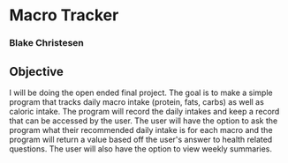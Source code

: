 # Macro Tracker
### Blake Christesen

## Objective
I will be doing the open ended final project. The goal is to make a simple program that tracks daily macro intake (protein, fats, carbs) as well as caloric intake. The program will record the daily intakes and keep a record that can be accessed by the user. The user will have the option to ask the program what their recommended daily intake is for each macro and the program will return a value based off the user's answer to health related questions. The user will also have the option to view weekly summaries.